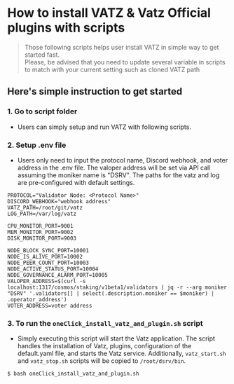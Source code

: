 # How to install VATZ & Vatz Official plugins with scripts
> Those following scripts helps user install VATZ in simple way to get started fast. <br>
> Please, be advised that you need to update several variable in scripts to match with your current setting such as cloned VATZ path

## Here's simple instruction to get started
### 1. Go to script folder
- Users can simply setup and run VATZ with following scripts.

### 2. Setup .env file
- Users only need to input the protocol name, Discord webhook, and voter address in the .env file. The valoper address will be set via API call assuming the moniker name is "DSRV". The paths for the vatz and log are pre-configured with default settings.
```
PROTOCOL="Validator Node: <Protocol Name>"
DISCORD_WEBHOOK="webhook address"
VATZ_PATH=/root/git/vatz
LOG_PATH=/var/log/vatz

CPU_MONITOR_PORT=9001
MEM_MONITOR_PORT=9002
DISK_MONITOR_PORT=9003

NODE_BLOCK_SYNC_PORT=10001
NODE_IS_ALIVE_PORT=10002
NODE_PEER_COUNT_PORT=10003
NODE_ACTIVE_STATUS_PORT=10004
NODE_GOVERNANCE_ALARM_PORT=10005
VALOPER_ADDRESS=$(curl -s localhost:1317/cosmos/staking/v1beta1/validators | jq -r --arg moniker "DSRV" '.validators[] | select(.description.moniker == $moniker) | .operator_address')
VOTER_ADDRESS=voter address
```

### 3. To run the `oneClick_install_vatz_and_plugin.sh` script
- Simply executing this script will start the Vatz application. 
The script handles the installation of Vatz, plugins, configuration of the default.yaml file, and starts the Vatz service. 
Additionally, `vatz_start.sh` and `vatz_stop.sh` scripts will be copied to `/root/dsrv/bin`.
```
$ bash oneClick_install_vatz_and_plugin.sh
```


